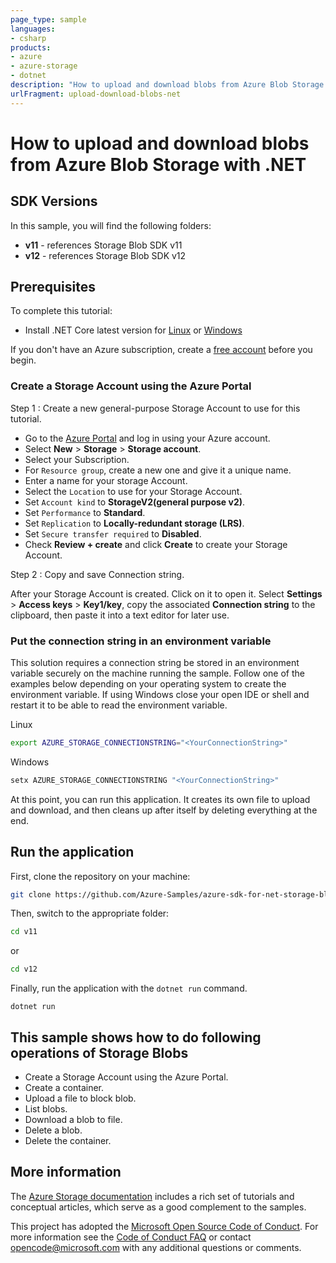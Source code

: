 ```yaml
---
page_type: sample
languages:
- csharp
products:
- azure
- azure-storage
- dotnet
description: "How to upload and download blobs from Azure Blob Storage with .NET."
urlFragment: upload-download-blobs-net
---
```


# How to upload and download blobs from Azure Blob Storage with .NET

## SDK Versions
In this sample, you will find the following folders:
* **v11** - references Storage Blob SDK v11
* **v12** - references Storage Blob SDK v12

## Prerequisites

To complete this tutorial:

* Install .NET Core latest version for [Linux] or [Windows]

If you don't have an Azure subscription, create a [free account] before you begin.

### Create a Storage Account using the Azure Portal

Step 1 : Create a new general-purpose Storage Account to use for this tutorial.
 
*  Go to the [Azure Portal] and log in using your Azure account. 
*  Select **New** > **Storage** > **Storage account**. 
*  Select your Subscription. 
*  For `Resource group`, create a new one and give it a unique name. 
*  Enter a name for your storage Account.
*  Select the `Location` to use for your Storage Account.
*  Set `Account kind` to **StorageV2(general purpose v2)**.
*  Set `Performance` to **Standard**. 
*  Set `Replication` to **Locally-redundant storage (LRS)**.
*  Set `Secure transfer required` to **Disabled**.
*  Check **Review + create** and click **Create** to create your Storage Account. 
 
Step 2 : Copy and save Connection string.

After your Storage Account is created. Click on it to open it. 
Select **Settings** > **Access keys** > **Key1/key**, copy the associated **Connection string** to the clipboard, then paste it into a text editor for later use.

### Put the connection string in an environment variable

This solution requires a connection string be stored in an environment variable securely on the machine running the sample. Follow one of the examples below depending on your operating system to create the environment variable. If using Windows close your open IDE or shell and restart it to be able to read the environment variable.

Linux

```bash
export AZURE_STORAGE_CONNECTIONSTRING="<YourConnectionString>"
```

Windows

```cmd
setx AZURE_STORAGE_CONNECTIONSTRING "<YourConnectionString>"
```

At this point, you can run this application. It creates its own file to upload and download, and then cleans up after itself by deleting everything at the end.

## Run the application
First, clone the repository on your machine:

```bash
git clone https://github.com/Azure-Samples/azure-sdk-for-net-storage-blob-upload-download.git
```

Then, switch to the appropriate folder:
```bash
cd v11
```
or
```bash
cd v12
```

Finally, run the application with the `dotnet run` command.

```console
dotnet run
```

## This sample shows how to do following operations of Storage Blobs
- Create a Storage Account using the Azure Portal.
- Create a container.
- Upload a file to block blob.
- List blobs.
- Download a blob to file.
- Delete a blob.
- Delete the container.

## More information

The [Azure Storage documentation] includes a rich set of tutorials and conceptual articles, which serve as a good complement to the samples.

This project has adopted the [Microsoft Open Source Code of Conduct].
For more information see the [Code of Conduct FAQ] or contact [opencode@microsoft.com] with any additional questions or comments.

<!-- LINKS -->
[Linux]: https://dotnet.microsoft.com/download
[Windows]: https://dotnet.microsoft.com/download
[free account]: https://azure.microsoft.com/free/?WT.mc_id=A261C142F
[Azure Portal]: https://portal.azure.com
[Azure Storage documentation]: https://docs.microsoft.com/azure/storage/
[Microsoft Open Source Code of Conduct]: https://opensource.microsoft.com/codeofconduct/
[Code of Conduct FAQ]: https://opensource.microsoft.com/codeofconduct/faq/
[opencode@microsoft.com]: mailto:opencode@microsoft.com
